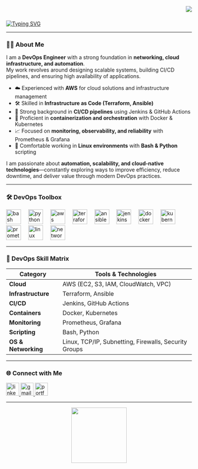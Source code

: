 <div align="right">
  <img src="https://visitor-badge.laobi.icu/badge?page_id=vaibhav8485.vaibhav8485&" />
</div>

###

[![Typing SVG](https://readme-typing-svg.demolab.com?font=Fira+Code&size=24&pause=1000&color=00C2FF&width=500&lines=Hey+there!+👋+I'm+Vaibhav;DevOps+Engineer+from+India;Automating+%26+Scaling+Infrastructure;Passionate+about+Cloud+%26+Networking)](https://git.io/typing-svg)

---
  
### 👨‍💻 About Me

I am a **DevOps Engineer** with a strong foundation in **networking, cloud infrastructure, and automation**.  
My work revolves around designing scalable systems, building CI/CD pipelines, and ensuring high availability of applications.  

- ☁️ Experienced with **AWS** for cloud solutions and infrastructure management  
- 🛠 Skilled in **Infrastructure as Code (Terraform, Ansible)**  
- 🔄 Strong background in **CI/CD pipelines** using Jenkins & GitHub Actions  
- 🐳 Proficient in **containerization and orchestration** with Docker & Kubernetes  
- 📈 Focused on **monitoring, observability, and reliability** with Prometheus & Grafana  
- 🐧 Comfortable working in **Linux environments** with **Bash & Python** scripting  

I am passionate about **automation, scalability, and cloud-native technologies**—constantly exploring ways to improve efficiency, reduce downtime, and deliver value through modern DevOps practices.


---

### 🛠️ DevOps Toolbox

<p align="left">
  <img src="https://cdn.jsdelivr.net/gh/devicons/devicon/icons/bash/bash-original.svg" height="40" alt="bash logo" />
  <img width="12"/>
  <img src="https://cdn.jsdelivr.net/gh/devicons/devicon/icons/python/python-original.svg" height="40" alt="python logo" />
  <img width="12"/>
  <img src="https://skillicons.dev/icons?i=aws" height="40" alt="aws logo" />
  <img width="12"/>
  <img src="https://cdn.jsdelivr.net/gh/devicons/devicon/icons/terraform/terraform-original.svg" height="40" alt="terraform logo" />
  <img width="12"/>
  <img src="https://cdn.jsdelivr.net/gh/devicons/devicon/icons/ansible/ansible-original.svg" height="40" alt="ansible logo" />
  <img width="12"/>
  <img src="https://cdn.jsdelivr.net/gh/devicons/devicon/icons/jenkins/jenkins-original.svg" height="40" alt="jenkins logo" />
  <img width="12"/>
  <img src="https://cdn.jsdelivr.net/gh/devicons/devicon/icons/docker/docker-original.svg" height="40" alt="docker logo" />
  <img width="12"/>
  <img src="https://cdn.jsdelivr.net/gh/devicons/devicon/icons/kubernetes/kubernetes-plain.svg" height="40" alt="kubernetes logo" />
  <img width="12"/>
  <img src="https://cdn.jsdelivr.net/gh/devicons/devicon/icons/prometheus/prometheus-original.svg" height="40" alt="prometheus logo" />
  <img width="12"/>
  <img src="https://cdn.jsdelivr.net/gh/devicons/devicon/icons/linux/linux-original.svg" height="40" alt="linux logo" />
  <img width="12"/>
  <img src="https://skillicons.dev/icons?i=network" height="40" alt="networking logo" />
</p>

---

### 🧩 DevOps Skill Matrix

| Category           | Tools & Technologies                                                                 |
|--------------------|--------------------------------------------------------------------------------------|
| **Cloud**          | AWS (EC2, S3, IAM, CloudWatch, VPC)                                                  |
| **Infrastructure** | Terraform, Ansible                                                                   |
| **CI/CD**          | Jenkins, GitHub Actions                                                              |
| **Containers**     | Docker, Kubernetes                                                                   |
| **Monitoring**     | Prometheus, Grafana                                                                  |
| **Scripting**      | Bash, Python                                                                         |
| **OS & Networking**| Linux, TCP/IP, Subnetting, Firewalls, Security Groups                                |


---

### 🌐 Connect with Me
<div align="left">
  <a href="https://www.linkedin.com/in/vaibhav-umbarkar-80361a197" target="_blank">
    <img src="https://img.shields.io/static/v1?message=LinkedIn&logo=linkedin&label=&color=0077B5&logoColor=white&labelColor=&style=flat" height="35" alt="linkedin logo" />
  </a>
  <a href="mailto:vaibhavumbarkar8485@gmail.com" target="_blank">
    <img src="https://img.shields.io/static/v1?message=Gmail&logo=gmail&label=&color=D14836&logoColor=white&labelColor=&style=flat" height="35" alt="gmail logo" />
  </a>
  <a href="https://www.vaibhavumbarkar.tech" target="_blank">
    <img src="https://img.shields.io/static/v1?message=Portfolio&logo=githubpages&label=&color=121013&logoColor=white&labelColor=&style=flat" height="35" alt="portfolio logo" />
  </a>
</div>

---

<div align="center">
  <img height="150" src="https://media3.giphy.com/channel_assets/yeyoruiz/wnwJBP5LC34h.gif" />
</div>
